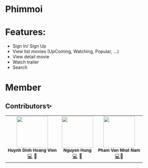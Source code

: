 # Phimmoi

# Features: 
  - Sign In/ Sign Up
  - View list movies (UpComing, Watching, Popular, ...)
  - View detail movie
  - Watch trailer
  - Search
# Member
## Contributors✨

<!-- ALL-CONTRIBUTORS-LIST:START - Do not remove or modify this section -->
<!-- prettier-ignore-start -->
<!-- markdownlint-disable -->
<table>
  <tr>
    <td align="center"><img src="https://avatars.githubusercontent.com/u/80262438" width="100px;" alt=""/><br /><sub><b>Huynh Dinh Hoang Vien</b></sub></a><br /><a href="" title="Code">💻</a> <a title="Mobile & BE">📱</a> <a href="" >
    <td align="center"><img src="https://avatars.githubusercontent.com/u/92733650" width="100px;" alt=""/><br /><sub><b>Nguyen Hung</b></sub></a><br /><a href="" title="Code">💻</a> <a title="Mobile">🔗</a> <a href="">
    <td align="center"><img src="https://avatars.githubusercontent.com/u/90975762" width="100px;" alt=""/><br /><sub><b>Pham Van Nhat Nam</b></sub></a><br /><a href="" title="Code">💻</a><a title="Mobile">🔗</a> <a href="" >
  
</table>
